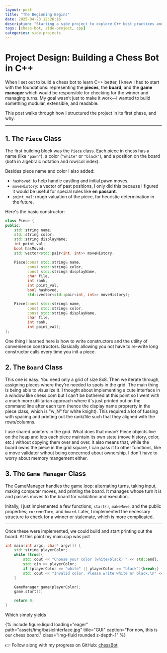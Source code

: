 ```yaml
---
layout: post
title: "The Beginning Begins"
date: 2025-04-23 12:26:16
description: "Starting a side project to explore C++ best practices and RL"
tags: [chess-bot, side-project, cpp]
categories: side-projects
---
```


# Project Design: Building a Chess Bot in C++

When I set out to build a chess bot to learn C++ better, I knew I had to start with the foundations: representing the **pieces**, the **board**, and the **game manager** which would be responsible for checking for the winner and managing turns. My goal wasn’t just to make it work—I wanted to build something modular, extensible, and readable.

This post walks through how I structured the project in its first phase, and why.

---

## 1. The `Piece` Class

The first building block was the `Piece` class. Each piece in chess has a name (like `"pawn"`), a color (`"white"` or `"black"`), and a position on the board (both in algebraic notation and row/col index).

Besides piece name and color I also added:

- `hasMoved`: to help handle castling and initial pawn moves.
- `moveHistory`: a vector of past positions, I only did this because I figured it would be useful for special rules like **en passant**.
- `point_val`: rough valuation of the piece, for heuristic determination in the future.

Here's the basic constructor:

```cpp
class Piece {
public:
    std::string name;
    std::string color;
    std::string displayName;
    int point_val;
    bool hasMoved;
    std::vector<std::pair<int, int>> moveHistory;

    Piece(const std::string& name,
          const std::string& color,
          const std::string& displayName,
          char file,
          int rank,
          int point_val,
          bool hasMoved,
          std::vector<std::pair<int, int>> moveHistory);

    Piece(const std::string& name,
          const std::string& color,
          const std::string& displayName,
          char file,
          int rank,
          int point_val);
};
```

One thing I learned here is how to write constructors and the utility of convenience constructors. Basically allowing you not have to re-write long constructor calls every time you init a piece.

## 2. The `Board` Class

This one is easy. You need only a grid of size 8x8. Then we iterate through, assigning pieces where they're needed to spots in the grid. The main thing is being able to visualize it. I thought about implementing a cute interface in a window like chess.com but I can't be bothered at this point so I went with a much more utilitarian approach where it's just printed out on the command line after each turn (hence the display name proprerty in the piece class, which is "w_N" for white knight). This required a lot of fussing with spacing and printing out the rank/file such that they aligned with the rows/columns.

I use shared pointers in the grid. What does that mean? Piece objects live on the heap and lets each piece maintain its own state (move history, color, etc.) without copying them over and over. It also means that, while the board owns the piece in the grid square, I can pass it to other functions, like a move validator wihout being concerned about ownership. I don't have to worry about memory mangement either.

## 3. The `Game Manager` Class

The GameManager handles the game loop: alternating turns, taking input, making computer moves, and printing the board. It manages whose turn it is and passes moves to the board for validation and execution.

Initally, I just implemented a few functions; `start()`, `makeMove`, and the public properties; `currentTurn`, and `board`. Later, I implemented the necessary structure to check for a winner or stalemate, which is more complicated.

---

Once these were implemented, we could build and start printing out the board. At this point my main.cpp was just

```cpp
int main(int argc, char* argv[]) {
    std::string playerColor;
    while (true){
        std::cout << "Choose your color (white/black) " << std::endl;
        std::cin >> playerColor;
        if (playerColor == "white" || playerColor == "black"){break;}
        std::cout << "Invalid color. Please write white or black.\n" << std::endl;
    }

    GameManager game(playerColor);
    game.start();

    return 0;
}
```

Which simply yields

{% include figure.liquid
    loading="eager"
    path="assets/img/basicInterface.jpg"
    title="GUI"
    caption="For now, this is our chess board."
    class="img-fluid rounded z-depth-1"
%}

👉 Follow along with my progress on GitHub: [chessBot](https://github.com/suchkristenwow/chessBot)
